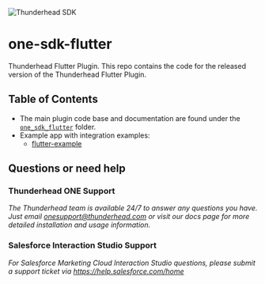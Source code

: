 ![Thunderhead SDK](https://i.imgur.com/gfizURy.png "Thunderhead")

# one-sdk-flutter

Thunderhead Flutter Plugin. This repo contains the code for the released version of the Thunderhead Flutter Plugin.

## Table of Contents
* The main plugin code base and documentation are found under the [`one_sdk_flutter`](https://github.com/thunderheadone/one-sdk-flutter/tree/master/one_sdk_flutter) folder. 
* Example app with integration examples:
	* [flutter-example](https://github.com/thunderheadone/one-sdk-flutter/tree/master/flutter_example)

## Questions or need help

### Thunderhead ONE Support
_The Thunderhead team is available 24/7 to answer any questions you have. Just email onesupport@thunderhead.com or visit our docs page for more detailed installation and usage information._

### Salesforce Interaction Studio Support
_For Salesforce Marketing Cloud Interaction Studio questions, please submit a support ticket via https://help.salesforce.com/home_

